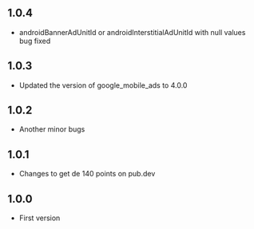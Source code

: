 ## 1.0.4
* androidBannerAdUnitId or androidInterstitialAdUnitId with null values bug fixed
## 1.0.3
* Updated the version of google_mobile_ads to 4.0.0
## 1.0.2
* Another minor bugs
## 1.0.1
* Changes to get de 140 points on pub.dev
## 1.0.0

* First version
